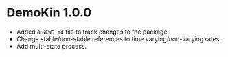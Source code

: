 # DemoKin 1.0.0

* Added a `NEWS.md` file to track changes to the package.
* Change stable/non-stable references to time varying/non-varying rates.
* Add multi-state process.

